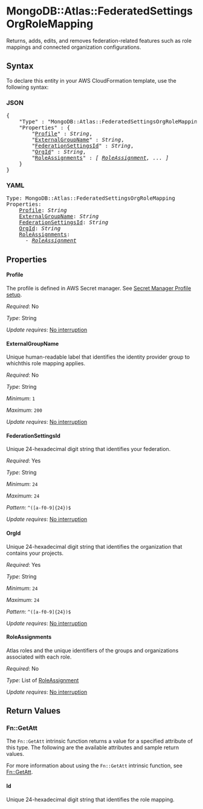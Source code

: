 # MongoDB::Atlas::FederatedSettingsOrgRoleMapping

Returns, adds, edits, and removes federation-related features such as role mappings and connected organization configurations.

## Syntax

To declare this entity in your AWS CloudFormation template, use the following syntax:

### JSON

<pre>
{
    "Type" : "MongoDB::Atlas::FederatedSettingsOrgRoleMapping",
    "Properties" : {
        "<a href="#profile" title="Profile">Profile</a>" : <i>String</i>,
        "<a href="#externalgroupname" title="ExternalGroupName">ExternalGroupName</a>" : <i>String</i>,
        "<a href="#federationsettingsid" title="FederationSettingsId">FederationSettingsId</a>" : <i>String</i>,
        "<a href="#orgid" title="OrgId">OrgId</a>" : <i>String</i>,
        "<a href="#roleassignments" title="RoleAssignments">RoleAssignments</a>" : <i>[ <a href="roleassignment.md">RoleAssignment</a>, ... ]</i>
    }
}
</pre>

### YAML

<pre>
Type: MongoDB::Atlas::FederatedSettingsOrgRoleMapping
Properties:
    <a href="#profile" title="Profile">Profile</a>: <i>String</i>
    <a href="#externalgroupname" title="ExternalGroupName">ExternalGroupName</a>: <i>String</i>
    <a href="#federationsettingsid" title="FederationSettingsId">FederationSettingsId</a>: <i>String</i>
    <a href="#orgid" title="OrgId">OrgId</a>: <i>String</i>
    <a href="#roleassignments" title="RoleAssignments">RoleAssignments</a>: <i>
      - <a href="roleassignment.md">RoleAssignment</a></i>
</pre>

## Properties

#### Profile

The profile is defined in AWS Secret manager. See [Secret Manager Profile setup](../../../examples/profile-secret.yaml).

_Required_: No

_Type_: String

_Update requires_: [No interruption](https://docs.aws.amazon.com/AWSCloudFormation/latest/UserGuide/using-cfn-updating-stacks-update-behaviors.html#update-no-interrupt)

#### ExternalGroupName

Unique human-readable label that identifies the identity provider group to whichthis role mapping applies.

_Required_: No

_Type_: String

_Minimum_: <code>1</code>

_Maximum_: <code>200</code>

_Update requires_: [No interruption](https://docs.aws.amazon.com/AWSCloudFormation/latest/UserGuide/using-cfn-updating-stacks-update-behaviors.html#update-no-interrupt)

#### FederationSettingsId

Unique 24-hexadecimal digit string that identifies your federation.

_Required_: Yes

_Type_: String

_Minimum_: <code>24</code>

_Maximum_: <code>24</code>

_Pattern_: <code>^([a-f0-9]{24})$</code>

_Update requires_: [No interruption](https://docs.aws.amazon.com/AWSCloudFormation/latest/UserGuide/using-cfn-updating-stacks-update-behaviors.html#update-no-interrupt)

#### OrgId

Unique 24-hexadecimal digit string that identifies the organization that contains your projects.

_Required_: Yes

_Type_: String

_Minimum_: <code>24</code>

_Maximum_: <code>24</code>

_Pattern_: <code>^([a-f0-9]{24})$</code>

_Update requires_: [No interruption](https://docs.aws.amazon.com/AWSCloudFormation/latest/UserGuide/using-cfn-updating-stacks-update-behaviors.html#update-no-interrupt)

#### RoleAssignments

Atlas roles and the unique identifiers of the groups and organizations associated with each role.

_Required_: No

_Type_: List of <a href="roleassignment.md">RoleAssignment</a>

_Update requires_: [No interruption](https://docs.aws.amazon.com/AWSCloudFormation/latest/UserGuide/using-cfn-updating-stacks-update-behaviors.html#update-no-interrupt)

## Return Values

### Fn::GetAtt

The `Fn::GetAtt` intrinsic function returns a value for a specified attribute of this type. The following are the available attributes and sample return values.

For more information about using the `Fn::GetAtt` intrinsic function, see [Fn::GetAtt](https://docs.aws.amazon.com/AWSCloudFormation/latest/UserGuide/intrinsic-function-reference-getatt.html).

#### Id

Unique 24-hexadecimal digit string that identifies the role mapping.

